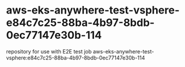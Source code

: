 # aws-eks-anywhere-test-vsphere-e84c7c25-88ba-4b97-8bdb-0ec77147e30b-114
repository for use with E2E test job aws-eks-anywhere-test-vsphere:e84c7c25-88ba-4b97-8bdb-0ec77147e30b-114
